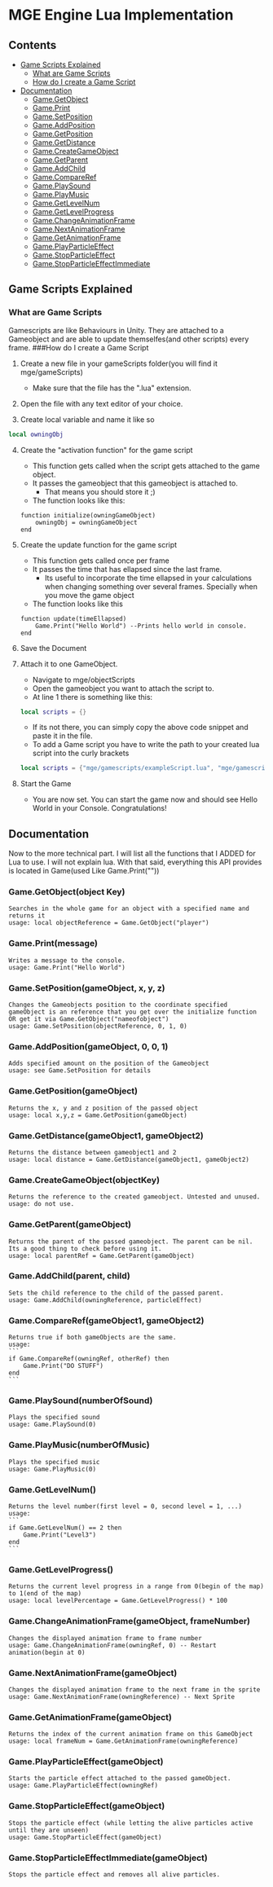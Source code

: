 # MGE Engine Lua Implementation
## Contents
- [Game Scripts Explained](#game-scripts-explained)
	+ [What are Game Scripts](#what-are-game-scripts)
	+ [How do I create a Game Script](#how-do-i-create-a-game-script)
- [Documentation](#documentation)
	+ [Game.GetObject](#gamegetobjectobject-key)
	+ [Game.Print](#gameprintmessage)
	+ [Game.SetPosition](#gamesetpositiongameobject-x-y-z)
	+ [Game.AddPosition](#gameaddpositiongameobject-x-y-z)
	+ [Game.GetPosition](#gamegetpositiongameobject)
	+ [Game.GetDistance](#gamegetdistancegameobject1-gameobject2)
	+ [Game.CreateGameObject](#gamecreategameobjectobjectkey)
	+ [Game.GetParent](#gamegetparentgameobject)
	+ [Game.AddChild](#gameaddchildparent-child)
	+ [Game.CompareRef](#gamecomparerefgameobject1-gameobject2)
	+ [Game.PlaySound](#gameplaysoundnumberofsound)
	+ [Game.PlayMusic](#gameplaymusicnumberofmusic)
	+ [Game.GetLevelNum](#gamegetlevelnum)
	+ [Game.GetLevelProgress](#gamegetlevelprogress)
	+ [Game.ChangeAnimationFrame](#gamechangeanimationframegameobject-framenumber)
	+ [Game.NextAnimationFrame](#gamenextanimationframegameobject)
	+ [Game.GetAnimationFrame](#gamegetanimationframegameobject)
	+ [Game.PlayParticleEffect](#gameplayparticleeffectgameobject)
	+ [Game.StopParticleEffect](#gamestopparticleeffectgameobject)
	+ [Game.StopParticleEffectImmediate](#gamestopparticleeffectimmediategameobject)
## Game Scripts Explained
### What are Game Scripts
Gamescripts are like Behaviours in Unity. They are attached to a Gameobject and are able to update themselfes(and other scripts) every frame.
###How do I create a Game Script
1. Create a new file in your gameScripts folder(you will find it mge/gameScripts)
	+ Make sure that the file has the ".lua" extension.

2. Open the file with any text editor of your choice.

3. Create local variable and name it like so
```lua
local owningObj
```

4. Create the "activation function" for the game script
	+ This function gets called when the script gets attached to the game object.
	+ It passes the gameobject that this gameobject is attached to.
		- That means you should store it ;)
	+ The function looks like this:
	```
	function initialize(owningGameObject)
		owningObj = owningGameObject
	end
	```

5. Create the update function for the game script
	+ This function gets called once per frame
	+ It passes the time that has ellapsed since the last frame.
		- Its useful to incorporate the time ellapsed in your calculations when changing something over several frames. Specially when you move the game object
	+ The function looks like this
	```
	function update(timeEllapsed)
		Game.Print("Hello World") --Prints hello world in console.
	end
	```

6. Save the Document 

7. Attach it to one GameObject.
	+ Navigate to mge/objectScripts
	+ Open the gameobject you want to attach the script to.
	+ At line 1 there is something like this:
	```lua
	local scripts = {}
	```
	+ If its not there, you can simply copy the above code snippet and paste it in the file.
	+ To add a Game script you have to write the path to your created lua script into the curly brackets
	```lua
	local scripts = {"mge/gamescripts/exampleScript.lua", "mge/gamescripts/exampleScript1.lua"} -- Can have more than one lua game script
	```

8. Start the Game
	+ You are now set. You can start the game now and should see Hello World in your Console. Congratulations!


## Documentation
Now to the more technical part. I will list all the functions that I ADDED for Lua to use. I will not explain lua.
With that said, everything this API provides is located in Game(used Like Game.Print(""))

### Game.GetObject(object Key)
	Searches in the whole game for an object with a specified name and returns it
	usage: local objectReference = Game.GetObject("player")
### Game.Print(message)
	Writes a message to the console.
	usage: Game.Print("Hello World")
### Game.SetPosition(gameObject, x, y, z)
	Changes the Gameobjects position to the coordinate specified
	gameObject is an reference that you get over the initialize function OR get it via Game.GetObject("nameofobject")
	usage: Game.SetPosition(objectReference, 0, 1, 0)
### Game.AddPosition(gameObject, 0, 0, 1)
	Adds specified amount on the position of the Gameobject
	usage: see Game.SetPosition for details
### Game.GetPosition(gameObject)
	Returns the x, y and z position of the passed object
	usage: local x,y,z = Game.GetPosition(gameObject)
### Game.GetDistance(gameObject1, gameObject2)
	Returns the distance between gameobject1 and 2
	usage: local distance = Game.GetDistance(gameObject1, gameObject2)
### Game.CreateGameObject(objectKey)
	Returns the reference to the created gameobject. Untested and unused.
	usage: do not use.
### Game.GetParent(gameObject)
	Returns the parent of the passed gameobject. The parent can be nil. Its a good thing to check before using it.
	usage: local parentRef = Game.GetParent(gameObject)
### Game.AddChild(parent, child)
	Sets the child reference to the child of the passed parent.
	usage: Game.AddChild(owningReference, particleEffect)
### Game.CompareRef(gameObject1, gameObject2)
	Returns true if both gameObjects are the same.
	usage: 
	```
	if Game.CompareRef(owningRef, otherRef) then
		Game.Print("DO STUFF")
	end
	```
### Game.PlaySound(numberOfSound)
	Plays the specified sound
	usage: Game.PlaySound(0)
### Game.PlayMusic(numberOfMusic)
	Plays the specified music
	usage: Game.PlayMusic(0)
### Game.GetLevelNum()
	Returns the level number(first level = 0, second level = 1, ...)
	usage:
	```
	if Game.GetLevelNum() == 2 then
		Game.Print("Level3")
	end
	```
### Game.GetLevelProgress()
	Returns the current level progress in a range from 0(begin of the map) to 1(end of the map)
	usage: local levelPercentage = Game.GetLevelProgress() * 100
### Game.ChangeAnimationFrame(gameObject, frameNumber)
	Changes the displayed animation frame to frame number
	usage: Game.ChangeAnimationFrame(owningRef, 0) -- Restart animation(begin at 0)
### Game.NextAnimationFrame(gameObject)
	Changes the displayed animation frame to the next frame in the sprite
	usage: Game.NextAnimationFrame(owningReference) -- Next Sprite
### Game.GetAnimationFrame(gameObject)
	Returns the index of the current animation frame on this GameObject
	usage: local frameNum = Game.GetAnimationFrame(owningReference)
### Game.PlayParticleEffect(gameObject)
	Starts the particle effect attached to the passed gameObject.
	usage: Game.PlayParticleEffect(owningRef)
### Game.StopParticleEffect(gameObject)
	Stops the particle effect (while letting the alive particles active until they are unseen)
	usage: Game.StopParticleEffect(gameObject)
### Game.StopParticleEffectImmediate(gameObject)
	Stops the particle effect and removes all alive particles.


